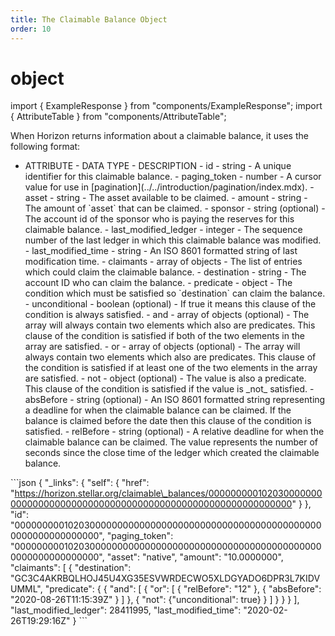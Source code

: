 ```yaml
---
title: The Claimable Balance Object
order: 10
---
```


# object

import { ExampleResponse } from "components/ExampleResponse"; import { AttributeTable } from "components/AttributeTable";

When Horizon returns information about a claimable balance, it uses the following format:

 - ATTRIBUTE - DATA TYPE - DESCRIPTION - id - string - A unique identifier for this claimable balance. - paging\_token - number - A cursor value for use in \[pagination\]\(../../introduction/pagination/index.mdx\). - asset - string - The asset available to be claimed. - amount - string - The amount of \`asset\` that can be claimed. - sponsor - string \(optional\) - The account id of the sponsor who is paying the reserves for this claimable balance. - last\_modified\_ledger - integer - The sequence number of the last ledger in which this claimable balance was modified. - last\_modified\_time - string - An ISO 8601 formatted string of last modification time. - claimants - array of objects - The list of entries which could claim the claimable balance. - destination - string - The account ID who can claim the balance. - predicate - object - The condition which must be satisfied so \`destination\` can claim the balance. - unconditional - boolean \(optional\) - If true it means this clause of the condition is always satisfied. - and - array of objects \(optional\) - The array will always contain two elements which also are predicates. This clause of the condition is satisfied if both of the two elements in the array are satisfied. - or - array of objects \(optional\) - The array will always contain two elements which also are predicates. This clause of the condition is satisfied if at least one of the two elements in the array are satisfied. - not - object \(optional\) - The value is also a predicate. This clause of the condition is satisfied if the value is \_not\_ satisfied. - absBefore - string \(optional\) - An ISO 8601 formatted string representing a deadline for when the claimable balance can be claimed. If the balance is claimed before the date then this clause of the condition is satisfied. - relBefore - string \(optional\) - A relative deadline for when the claimable balance can be claimed. The value represents the number of seconds since the close time of the ledger which created the claimable balance.

 \`\`\`json { "\_links": { "self": { "href": "https://horizon.stellar.org/claimable\_balances/000000000102030000000000000000000000000000000000000000000000000000000000" } }, "id": "000000000102030000000000000000000000000000000000000000000000000000000000", "paging\_token": "000000000102030000000000000000000000000000000000000000000000000000000000", "asset": "native", "amount": "10.0000000", "claimants": \[ { "destination": "GC3C4AKRBQLHOJ45U4XG35ESVWRDECWO5XLDGYADO6DPR3L7KIDVUMML", "predicate": { { "and": \[ { "or": \[ { "relBefore": "12" }, { "absBefore": "2020-08-26T11:15:39Z" } \] }, { "not": {"unconditional": true} } \] } } } \], "last\_modified\_ledger": 28411995, "last\_modified\_time": "2020-02-26T19:29:16Z" } \`\`\`

